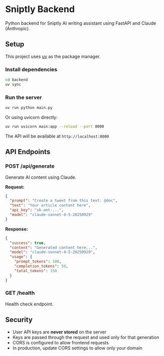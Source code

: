 # Sniptly Backend

Python backend for Sniptly AI writing assistant using FastAPI and Claude (Anthropic).

## Setup

This project uses [uv](https://github.com/astral-sh/uv) as the package manager.

### Install dependencies

```bash
cd backend
uv sync
```

### Run the server

```bash
uv run python main.py
```

Or using uvicorn directly:

```bash
uv run uvicorn main:app --reload --port 8000
```

The API will be available at `http://localhost:8000`

## API Endpoints

### POST /api/generate

Generate AI content using Claude.

**Request:**
```json
{
  "prompt": "Create a tweet from this text: @doc",
  "text": "Your article content here",
  "api_key": "sk-ant-...",
  "model": "claude-sonnet-4-5-20250929"
}
```

**Response:**
```json
{
  "success": true,
  "content": "Generated content here...",
  "model": "claude-sonnet-4-5-20250929",
  "usage": {
    "prompt_tokens": 100,
    "completion_tokens": 50,
    "total_tokens": 150
  }
}
```

### GET /health

Health check endpoint.

## Security

- User API keys are **never stored** on the server
- Keys are passed through the request and used only for that generation
- CORS is configured to allow frontend requests
- In production, update CORS settings to allow only your domain